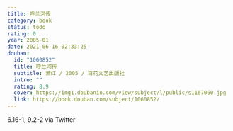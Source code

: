 ```yaml
---
title: 呼兰河传
category: book
status: todo
rating: 0
year: 2005-01
date: 2021-06-16 02:33:25
douban:
  id: "1060852"
  title: 呼兰河传
  subtitle: 萧红 / 2005 / 百花文艺出版社
  intro: ""
  rating: 8.9
  cover: https://img1.doubanio.com/view/subject/l/public/s1167060.jpg
  link: https://book.douban.com/subject/1060852/
---
```


6.16-1, 9.2-2 via Twitter 